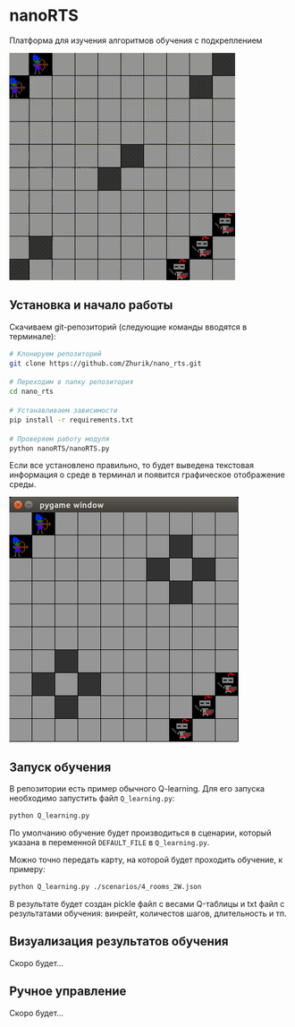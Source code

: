 # nanoRTS

Платформа для изучения алгоритмов обучения с подкреплением

![Full game](img/full_game.gif)

## Установка и начало работы

Скачиваем git-репозиторий (следующие команды вводятся в терминале):

```bash
# Клонируем репозиторий
git clone https://github.com/Zhurik/nano_rts.git

# Переходим в папку репозитория
cd nano_rts

# Устанавливаем зависимости
pip install -r requirements.txt

# Проверяем работу модуля
python nanoRTS/nanoRTS.py
```

 Если все установлено правильно, то будет выведена текстовая информация о среде в терминал и появится графическое отображение среды.

![2_forts](img/2_forts.jpg)

## Запуск обучения

В репозитории есть пример обычного Q-learning. Для его запуска необходимо запустить файл `Q_learning.py`:

```bash
python Q_learning.py
```

По умолчанию обучение будет производиться в сценарии, который указана в переменной `DEFAULT_FILE` в `Q_learning.py`.

Можно точно передать карту, на которой будет проходить обучение, к примеру:

```bash
python Q_learning.py ./scenarios/4_rooms_2W.json
```

В результате будет создан pickle файл с весами Q-таблицы и txt файл с результатами обучения: винрейт, количестов шагов, длительность и тп.

## Визуализация результатов обучения

Скоро будет...

## Ручное управление

Скоро будет...
